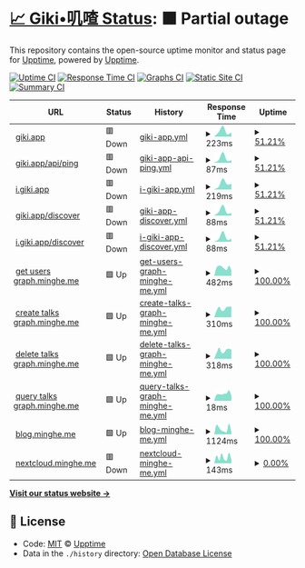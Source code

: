# [📈 Giki•叽喳 Status](https://giki.app): <!--live status--> **🟧 Partial outage**

This repository contains the open-source uptime monitor and status page for [Upptime](https://upptime.js.org), powered by [Upptime](https://github.com/upptime/upptime).

[![Uptime CI](https://github.com/koj-co/upptime/workflows/Uptime%20CI/badge.svg)](https://github.com/koj-co/upptime/actions?query=workflow%3A%22Uptime+CI%22)
[![Response Time CI](https://github.com/koj-co/upptime/workflows/Response%20Time%20CI/badge.svg)](https://github.com/koj-co/upptime/actions?query=workflow%3A%22Response+Time+CI%22)
[![Graphs CI](https://github.com/koj-co/upptime/workflows/Graphs%20CI/badge.svg)](https://github.com/koj-co/upptime/actions?query=workflow%3A%22Graphs+CI%22)
[![Static Site CI](https://github.com/koj-co/upptime/workflows/Static%20Site%20CI/badge.svg)](https://github.com/koj-co/upptime/actions?query=workflow%3A%22Static+Site+CI%22)
[![Summary CI](https://github.com/koj-co/upptime/workflows/Summary%20CI/badge.svg)](https://github.com/koj-co/upptime/actions?query=workflow%3A%22Summary+CI%22)

<!--start: status pages-->
<!-- This summary is generated by Upptime (https://github.com/upptime/upptime) -->
<!-- Do not edit this manually, your changes will be overwritten -->
<!-- prettier-ignore -->
| URL | Status | History | Response Time | Uptime |
| --- | ------ | ------- | ------------- | ------ |
| <img alt="" src="https://icons.duckduckgo.com/ip3/giki.app.ico" height="13"> [giki.app](https://giki.app) | 🟥 Down | [giki-app.yml](https://github.com/dailymemo/status/commits/HEAD/history/giki-app.yml) | <details><summary><img alt="Response time graph" src="./graphs/giki-app/response-time-week.png" height="20"> 223ms</summary><br><a href="https://gikiapp.github.io/status/history/giki-app"><img alt="Response time 379" src="https://img.shields.io/endpoint?url=https%3A%2F%2Fraw.githubusercontent.com%2Fdailymemo%2Fstatus%2FHEAD%2Fapi%2Fgiki-app%2Fresponse-time.json"></a><br><a href="https://gikiapp.github.io/status/history/giki-app"><img alt="24-hour response time 0" src="https://img.shields.io/endpoint?url=https%3A%2F%2Fraw.githubusercontent.com%2Fdailymemo%2Fstatus%2FHEAD%2Fapi%2Fgiki-app%2Fresponse-time-day.json"></a><br><a href="https://gikiapp.github.io/status/history/giki-app"><img alt="7-day response time 223" src="https://img.shields.io/endpoint?url=https%3A%2F%2Fraw.githubusercontent.com%2Fdailymemo%2Fstatus%2FHEAD%2Fapi%2Fgiki-app%2Fresponse-time-week.json"></a><br><a href="https://gikiapp.github.io/status/history/giki-app"><img alt="30-day response time 213" src="https://img.shields.io/endpoint?url=https%3A%2F%2Fraw.githubusercontent.com%2Fdailymemo%2Fstatus%2FHEAD%2Fapi%2Fgiki-app%2Fresponse-time-month.json"></a><br><a href="https://gikiapp.github.io/status/history/giki-app"><img alt="1-year response time 371" src="https://img.shields.io/endpoint?url=https%3A%2F%2Fraw.githubusercontent.com%2Fdailymemo%2Fstatus%2FHEAD%2Fapi%2Fgiki-app%2Fresponse-time-year.json"></a></details> | <details><summary><a href="https://gikiapp.github.io/status/history/giki-app">51.21%</a></summary><a href="https://gikiapp.github.io/status/history/giki-app"><img alt="All-time uptime 90.20%" src="https://img.shields.io/endpoint?url=https%3A%2F%2Fraw.githubusercontent.com%2Fdailymemo%2Fstatus%2FHEAD%2Fapi%2Fgiki-app%2Fuptime.json"></a><br><a href="https://gikiapp.github.io/status/history/giki-app"><img alt="24-hour uptime 0.00%" src="https://img.shields.io/endpoint?url=https%3A%2F%2Fraw.githubusercontent.com%2Fdailymemo%2Fstatus%2FHEAD%2Fapi%2Fgiki-app%2Fuptime-day.json"></a><br><a href="https://gikiapp.github.io/status/history/giki-app"><img alt="7-day uptime 51.21%" src="https://img.shields.io/endpoint?url=https%3A%2F%2Fraw.githubusercontent.com%2Fdailymemo%2Fstatus%2FHEAD%2Fapi%2Fgiki-app%2Fuptime-week.json"></a><br><a href="https://gikiapp.github.io/status/history/giki-app"><img alt="30-day uptime 88.77%" src="https://img.shields.io/endpoint?url=https%3A%2F%2Fraw.githubusercontent.com%2Fdailymemo%2Fstatus%2FHEAD%2Fapi%2Fgiki-app%2Fuptime-month.json"></a><br><a href="https://gikiapp.github.io/status/history/giki-app"><img alt="1-year uptime 98.98%" src="https://img.shields.io/endpoint?url=https%3A%2F%2Fraw.githubusercontent.com%2Fdailymemo%2Fstatus%2FHEAD%2Fapi%2Fgiki-app%2Fuptime-year.json"></a></details>
| <img alt="" src="https://icons.duckduckgo.com/ip3/giki.app.ico" height="13"> [giki.app/api/ping](https://giki.app/api/ping) | 🟥 Down | [giki-app-api-ping.yml](https://github.com/dailymemo/status/commits/HEAD/history/giki-app-api-ping.yml) | <details><summary><img alt="Response time graph" src="./graphs/giki-app-api-ping/response-time-week.png" height="20"> 87ms</summary><br><a href="https://gikiapp.github.io/status/history/giki-app-api-ping"><img alt="Response time 3492" src="https://img.shields.io/endpoint?url=https%3A%2F%2Fraw.githubusercontent.com%2Fdailymemo%2Fstatus%2FHEAD%2Fapi%2Fgiki-app-api-ping%2Fresponse-time.json"></a><br><a href="https://gikiapp.github.io/status/history/giki-app-api-ping"><img alt="24-hour response time 0" src="https://img.shields.io/endpoint?url=https%3A%2F%2Fraw.githubusercontent.com%2Fdailymemo%2Fstatus%2FHEAD%2Fapi%2Fgiki-app-api-ping%2Fresponse-time-day.json"></a><br><a href="https://gikiapp.github.io/status/history/giki-app-api-ping"><img alt="7-day response time 87" src="https://img.shields.io/endpoint?url=https%3A%2F%2Fraw.githubusercontent.com%2Fdailymemo%2Fstatus%2FHEAD%2Fapi%2Fgiki-app-api-ping%2Fresponse-time-week.json"></a><br><a href="https://gikiapp.github.io/status/history/giki-app-api-ping"><img alt="30-day response time 90" src="https://img.shields.io/endpoint?url=https%3A%2F%2Fraw.githubusercontent.com%2Fdailymemo%2Fstatus%2FHEAD%2Fapi%2Fgiki-app-api-ping%2Fresponse-time-month.json"></a><br><a href="https://gikiapp.github.io/status/history/giki-app-api-ping"><img alt="1-year response time 3470" src="https://img.shields.io/endpoint?url=https%3A%2F%2Fraw.githubusercontent.com%2Fdailymemo%2Fstatus%2FHEAD%2Fapi%2Fgiki-app-api-ping%2Fresponse-time-year.json"></a></details> | <details><summary><a href="https://gikiapp.github.io/status/history/giki-app-api-ping">51.21%</a></summary><a href="https://gikiapp.github.io/status/history/giki-app-api-ping"><img alt="All-time uptime 96.45%" src="https://img.shields.io/endpoint?url=https%3A%2F%2Fraw.githubusercontent.com%2Fdailymemo%2Fstatus%2FHEAD%2Fapi%2Fgiki-app-api-ping%2Fuptime.json"></a><br><a href="https://gikiapp.github.io/status/history/giki-app-api-ping"><img alt="24-hour uptime 0.00%" src="https://img.shields.io/endpoint?url=https%3A%2F%2Fraw.githubusercontent.com%2Fdailymemo%2Fstatus%2FHEAD%2Fapi%2Fgiki-app-api-ping%2Fuptime-day.json"></a><br><a href="https://gikiapp.github.io/status/history/giki-app-api-ping"><img alt="7-day uptime 51.21%" src="https://img.shields.io/endpoint?url=https%3A%2F%2Fraw.githubusercontent.com%2Fdailymemo%2Fstatus%2FHEAD%2Fapi%2Fgiki-app-api-ping%2Fuptime-week.json"></a><br><a href="https://gikiapp.github.io/status/history/giki-app-api-ping"><img alt="30-day uptime 88.77%" src="https://img.shields.io/endpoint?url=https%3A%2F%2Fraw.githubusercontent.com%2Fdailymemo%2Fstatus%2FHEAD%2Fapi%2Fgiki-app-api-ping%2Fuptime-month.json"></a><br><a href="https://gikiapp.github.io/status/history/giki-app-api-ping"><img alt="1-year uptime 98.98%" src="https://img.shields.io/endpoint?url=https%3A%2F%2Fraw.githubusercontent.com%2Fdailymemo%2Fstatus%2FHEAD%2Fapi%2Fgiki-app-api-ping%2Fuptime-year.json"></a></details>
| <img alt="" src="https://icons.duckduckgo.com/ip3/i.giki.app.ico" height="13"> [i.giki.app](https://i.giki.app) | 🟥 Down | [i-giki-app.yml](https://github.com/dailymemo/status/commits/HEAD/history/i-giki-app.yml) | <details><summary><img alt="Response time graph" src="./graphs/i-giki-app/response-time-week.png" height="20"> 219ms</summary><br><a href="https://gikiapp.github.io/status/history/i-giki-app"><img alt="Response time 190" src="https://img.shields.io/endpoint?url=https%3A%2F%2Fraw.githubusercontent.com%2Fdailymemo%2Fstatus%2FHEAD%2Fapi%2Fi-giki-app%2Fresponse-time.json"></a><br><a href="https://gikiapp.github.io/status/history/i-giki-app"><img alt="24-hour response time 0" src="https://img.shields.io/endpoint?url=https%3A%2F%2Fraw.githubusercontent.com%2Fdailymemo%2Fstatus%2FHEAD%2Fapi%2Fi-giki-app%2Fresponse-time-day.json"></a><br><a href="https://gikiapp.github.io/status/history/i-giki-app"><img alt="7-day response time 219" src="https://img.shields.io/endpoint?url=https%3A%2F%2Fraw.githubusercontent.com%2Fdailymemo%2Fstatus%2FHEAD%2Fapi%2Fi-giki-app%2Fresponse-time-week.json"></a><br><a href="https://gikiapp.github.io/status/history/i-giki-app"><img alt="30-day response time 201" src="https://img.shields.io/endpoint?url=https%3A%2F%2Fraw.githubusercontent.com%2Fdailymemo%2Fstatus%2FHEAD%2Fapi%2Fi-giki-app%2Fresponse-time-month.json"></a><br><a href="https://gikiapp.github.io/status/history/i-giki-app"><img alt="1-year response time 192" src="https://img.shields.io/endpoint?url=https%3A%2F%2Fraw.githubusercontent.com%2Fdailymemo%2Fstatus%2FHEAD%2Fapi%2Fi-giki-app%2Fresponse-time-year.json"></a></details> | <details><summary><a href="https://gikiapp.github.io/status/history/i-giki-app">51.21%</a></summary><a href="https://gikiapp.github.io/status/history/i-giki-app"><img alt="All-time uptime 86.37%" src="https://img.shields.io/endpoint?url=https%3A%2F%2Fraw.githubusercontent.com%2Fdailymemo%2Fstatus%2FHEAD%2Fapi%2Fi-giki-app%2Fuptime.json"></a><br><a href="https://gikiapp.github.io/status/history/i-giki-app"><img alt="24-hour uptime 0.00%" src="https://img.shields.io/endpoint?url=https%3A%2F%2Fraw.githubusercontent.com%2Fdailymemo%2Fstatus%2FHEAD%2Fapi%2Fi-giki-app%2Fuptime-day.json"></a><br><a href="https://gikiapp.github.io/status/history/i-giki-app"><img alt="7-day uptime 51.21%" src="https://img.shields.io/endpoint?url=https%3A%2F%2Fraw.githubusercontent.com%2Fdailymemo%2Fstatus%2FHEAD%2Fapi%2Fi-giki-app%2Fuptime-week.json"></a><br><a href="https://gikiapp.github.io/status/history/i-giki-app"><img alt="30-day uptime 88.77%" src="https://img.shields.io/endpoint?url=https%3A%2F%2Fraw.githubusercontent.com%2Fdailymemo%2Fstatus%2FHEAD%2Fapi%2Fi-giki-app%2Fuptime-month.json"></a><br><a href="https://gikiapp.github.io/status/history/i-giki-app"><img alt="1-year uptime 98.98%" src="https://img.shields.io/endpoint?url=https%3A%2F%2Fraw.githubusercontent.com%2Fdailymemo%2Fstatus%2FHEAD%2Fapi%2Fi-giki-app%2Fuptime-year.json"></a></details>
| <img alt="" src="https://icons.duckduckgo.com/ip3/giki.app.ico" height="13"> [giki.app/discover](https://giki.app/discover) | 🟥 Down | [giki-app-discover.yml](https://github.com/dailymemo/status/commits/HEAD/history/giki-app-discover.yml) | <details><summary><img alt="Response time graph" src="./graphs/giki-app-discover/response-time-week.png" height="20"> 88ms</summary><br><a href="https://gikiapp.github.io/status/history/giki-app-discover"><img alt="Response time 120" src="https://img.shields.io/endpoint?url=https%3A%2F%2Fraw.githubusercontent.com%2Fdailymemo%2Fstatus%2FHEAD%2Fapi%2Fgiki-app-discover%2Fresponse-time.json"></a><br><a href="https://gikiapp.github.io/status/history/giki-app-discover"><img alt="24-hour response time 0" src="https://img.shields.io/endpoint?url=https%3A%2F%2Fraw.githubusercontent.com%2Fdailymemo%2Fstatus%2FHEAD%2Fapi%2Fgiki-app-discover%2Fresponse-time-day.json"></a><br><a href="https://gikiapp.github.io/status/history/giki-app-discover"><img alt="7-day response time 88" src="https://img.shields.io/endpoint?url=https%3A%2F%2Fraw.githubusercontent.com%2Fdailymemo%2Fstatus%2FHEAD%2Fapi%2Fgiki-app-discover%2Fresponse-time-week.json"></a><br><a href="https://gikiapp.github.io/status/history/giki-app-discover"><img alt="30-day response time 91" src="https://img.shields.io/endpoint?url=https%3A%2F%2Fraw.githubusercontent.com%2Fdailymemo%2Fstatus%2FHEAD%2Fapi%2Fgiki-app-discover%2Fresponse-time-month.json"></a><br><a href="https://gikiapp.github.io/status/history/giki-app-discover"><img alt="1-year response time 115" src="https://img.shields.io/endpoint?url=https%3A%2F%2Fraw.githubusercontent.com%2Fdailymemo%2Fstatus%2FHEAD%2Fapi%2Fgiki-app-discover%2Fresponse-time-year.json"></a></details> | <details><summary><a href="https://gikiapp.github.io/status/history/giki-app-discover">51.21%</a></summary><a href="https://gikiapp.github.io/status/history/giki-app-discover"><img alt="All-time uptime 86.18%" src="https://img.shields.io/endpoint?url=https%3A%2F%2Fraw.githubusercontent.com%2Fdailymemo%2Fstatus%2FHEAD%2Fapi%2Fgiki-app-discover%2Fuptime.json"></a><br><a href="https://gikiapp.github.io/status/history/giki-app-discover"><img alt="24-hour uptime 0.00%" src="https://img.shields.io/endpoint?url=https%3A%2F%2Fraw.githubusercontent.com%2Fdailymemo%2Fstatus%2FHEAD%2Fapi%2Fgiki-app-discover%2Fuptime-day.json"></a><br><a href="https://gikiapp.github.io/status/history/giki-app-discover"><img alt="7-day uptime 51.21%" src="https://img.shields.io/endpoint?url=https%3A%2F%2Fraw.githubusercontent.com%2Fdailymemo%2Fstatus%2FHEAD%2Fapi%2Fgiki-app-discover%2Fuptime-week.json"></a><br><a href="https://gikiapp.github.io/status/history/giki-app-discover"><img alt="30-day uptime 88.77%" src="https://img.shields.io/endpoint?url=https%3A%2F%2Fraw.githubusercontent.com%2Fdailymemo%2Fstatus%2FHEAD%2Fapi%2Fgiki-app-discover%2Fuptime-month.json"></a><br><a href="https://gikiapp.github.io/status/history/giki-app-discover"><img alt="1-year uptime 98.98%" src="https://img.shields.io/endpoint?url=https%3A%2F%2Fraw.githubusercontent.com%2Fdailymemo%2Fstatus%2FHEAD%2Fapi%2Fgiki-app-discover%2Fuptime-year.json"></a></details>
| <img alt="" src="https://icons.duckduckgo.com/ip3/i.giki.app.ico" height="13"> [i.giki.app/discover](https://i.giki.app/discover) | 🟥 Down | [i-giki-app-discover.yml](https://github.com/dailymemo/status/commits/HEAD/history/i-giki-app-discover.yml) | <details><summary><img alt="Response time graph" src="./graphs/i-giki-app-discover/response-time-week.png" height="20"> 88ms</summary><br><a href="https://gikiapp.github.io/status/history/i-giki-app-discover"><img alt="Response time 97" src="https://img.shields.io/endpoint?url=https%3A%2F%2Fraw.githubusercontent.com%2Fdailymemo%2Fstatus%2FHEAD%2Fapi%2Fi-giki-app-discover%2Fresponse-time.json"></a><br><a href="https://gikiapp.github.io/status/history/i-giki-app-discover"><img alt="24-hour response time 0" src="https://img.shields.io/endpoint?url=https%3A%2F%2Fraw.githubusercontent.com%2Fdailymemo%2Fstatus%2FHEAD%2Fapi%2Fi-giki-app-discover%2Fresponse-time-day.json"></a><br><a href="https://gikiapp.github.io/status/history/i-giki-app-discover"><img alt="7-day response time 88" src="https://img.shields.io/endpoint?url=https%3A%2F%2Fraw.githubusercontent.com%2Fdailymemo%2Fstatus%2FHEAD%2Fapi%2Fi-giki-app-discover%2Fresponse-time-week.json"></a><br><a href="https://gikiapp.github.io/status/history/i-giki-app-discover"><img alt="30-day response time 89" src="https://img.shields.io/endpoint?url=https%3A%2F%2Fraw.githubusercontent.com%2Fdailymemo%2Fstatus%2FHEAD%2Fapi%2Fi-giki-app-discover%2Fresponse-time-month.json"></a><br><a href="https://gikiapp.github.io/status/history/i-giki-app-discover"><img alt="1-year response time 94" src="https://img.shields.io/endpoint?url=https%3A%2F%2Fraw.githubusercontent.com%2Fdailymemo%2Fstatus%2FHEAD%2Fapi%2Fi-giki-app-discover%2Fresponse-time-year.json"></a></details> | <details><summary><a href="https://gikiapp.github.io/status/history/i-giki-app-discover">51.21%</a></summary><a href="https://gikiapp.github.io/status/history/i-giki-app-discover"><img alt="All-time uptime 86.20%" src="https://img.shields.io/endpoint?url=https%3A%2F%2Fraw.githubusercontent.com%2Fdailymemo%2Fstatus%2FHEAD%2Fapi%2Fi-giki-app-discover%2Fuptime.json"></a><br><a href="https://gikiapp.github.io/status/history/i-giki-app-discover"><img alt="24-hour uptime 0.00%" src="https://img.shields.io/endpoint?url=https%3A%2F%2Fraw.githubusercontent.com%2Fdailymemo%2Fstatus%2FHEAD%2Fapi%2Fi-giki-app-discover%2Fuptime-day.json"></a><br><a href="https://gikiapp.github.io/status/history/i-giki-app-discover"><img alt="7-day uptime 51.21%" src="https://img.shields.io/endpoint?url=https%3A%2F%2Fraw.githubusercontent.com%2Fdailymemo%2Fstatus%2FHEAD%2Fapi%2Fi-giki-app-discover%2Fuptime-week.json"></a><br><a href="https://gikiapp.github.io/status/history/i-giki-app-discover"><img alt="30-day uptime 88.77%" src="https://img.shields.io/endpoint?url=https%3A%2F%2Fraw.githubusercontent.com%2Fdailymemo%2Fstatus%2FHEAD%2Fapi%2Fi-giki-app-discover%2Fuptime-month.json"></a><br><a href="https://gikiapp.github.io/status/history/i-giki-app-discover"><img alt="1-year uptime 98.98%" src="https://img.shields.io/endpoint?url=https%3A%2F%2Fraw.githubusercontent.com%2Fdailymemo%2Fstatus%2FHEAD%2Fapi%2Fi-giki-app-discover%2Fuptime-year.json"></a></details>
| <img alt="" src="https://icons.duckduckgo.com/ip3/graph.minghe.me.ico" height="13"> [get users graph.minghe.me](https://graph.minghe.me) | 🟩 Up | [get-users-graph-minghe-me.yml](https://github.com/dailymemo/status/commits/HEAD/history/get-users-graph-minghe-me.yml) | <details><summary><img alt="Response time graph" src="./graphs/get-users-graph-minghe-me/response-time-week.png" height="20"> 482ms</summary><br><a href="https://gikiapp.github.io/status/history/get-users-graph-minghe-me"><img alt="Response time 566" src="https://img.shields.io/endpoint?url=https%3A%2F%2Fraw.githubusercontent.com%2Fdailymemo%2Fstatus%2FHEAD%2Fapi%2Fget-users-graph-minghe-me%2Fresponse-time.json"></a><br><a href="https://gikiapp.github.io/status/history/get-users-graph-minghe-me"><img alt="24-hour response time 460" src="https://img.shields.io/endpoint?url=https%3A%2F%2Fraw.githubusercontent.com%2Fdailymemo%2Fstatus%2FHEAD%2Fapi%2Fget-users-graph-minghe-me%2Fresponse-time-day.json"></a><br><a href="https://gikiapp.github.io/status/history/get-users-graph-minghe-me"><img alt="7-day response time 482" src="https://img.shields.io/endpoint?url=https%3A%2F%2Fraw.githubusercontent.com%2Fdailymemo%2Fstatus%2FHEAD%2Fapi%2Fget-users-graph-minghe-me%2Fresponse-time-week.json"></a><br><a href="https://gikiapp.github.io/status/history/get-users-graph-minghe-me"><img alt="30-day response time 522" src="https://img.shields.io/endpoint?url=https%3A%2F%2Fraw.githubusercontent.com%2Fdailymemo%2Fstatus%2FHEAD%2Fapi%2Fget-users-graph-minghe-me%2Fresponse-time-month.json"></a><br><a href="https://gikiapp.github.io/status/history/get-users-graph-minghe-me"><img alt="1-year response time 609" src="https://img.shields.io/endpoint?url=https%3A%2F%2Fraw.githubusercontent.com%2Fdailymemo%2Fstatus%2FHEAD%2Fapi%2Fget-users-graph-minghe-me%2Fresponse-time-year.json"></a></details> | <details><summary><a href="https://gikiapp.github.io/status/history/get-users-graph-minghe-me">100.00%</a></summary><a href="https://gikiapp.github.io/status/history/get-users-graph-minghe-me"><img alt="All-time uptime 100.00%" src="https://img.shields.io/endpoint?url=https%3A%2F%2Fraw.githubusercontent.com%2Fdailymemo%2Fstatus%2FHEAD%2Fapi%2Fget-users-graph-minghe-me%2Fuptime.json"></a><br><a href="https://gikiapp.github.io/status/history/get-users-graph-minghe-me"><img alt="24-hour uptime 100.00%" src="https://img.shields.io/endpoint?url=https%3A%2F%2Fraw.githubusercontent.com%2Fdailymemo%2Fstatus%2FHEAD%2Fapi%2Fget-users-graph-minghe-me%2Fuptime-day.json"></a><br><a href="https://gikiapp.github.io/status/history/get-users-graph-minghe-me"><img alt="7-day uptime 100.00%" src="https://img.shields.io/endpoint?url=https%3A%2F%2Fraw.githubusercontent.com%2Fdailymemo%2Fstatus%2FHEAD%2Fapi%2Fget-users-graph-minghe-me%2Fuptime-week.json"></a><br><a href="https://gikiapp.github.io/status/history/get-users-graph-minghe-me"><img alt="30-day uptime 100.00%" src="https://img.shields.io/endpoint?url=https%3A%2F%2Fraw.githubusercontent.com%2Fdailymemo%2Fstatus%2FHEAD%2Fapi%2Fget-users-graph-minghe-me%2Fuptime-month.json"></a><br><a href="https://gikiapp.github.io/status/history/get-users-graph-minghe-me"><img alt="1-year uptime 100.00%" src="https://img.shields.io/endpoint?url=https%3A%2F%2Fraw.githubusercontent.com%2Fdailymemo%2Fstatus%2FHEAD%2Fapi%2Fget-users-graph-minghe-me%2Fuptime-year.json"></a></details>
| <img alt="" src="https://icons.duckduckgo.com/ip3/graph.minghe.me.ico" height="13"> [create talks graph.minghe.me](https://graph.minghe.me) | 🟩 Up | [create-talks-graph-minghe-me.yml](https://github.com/dailymemo/status/commits/HEAD/history/create-talks-graph-minghe-me.yml) | <details><summary><img alt="Response time graph" src="./graphs/create-talks-graph-minghe-me/response-time-week.png" height="20"> 310ms</summary><br><a href="https://gikiapp.github.io/status/history/create-talks-graph-minghe-me"><img alt="Response time 385" src="https://img.shields.io/endpoint?url=https%3A%2F%2Fraw.githubusercontent.com%2Fdailymemo%2Fstatus%2FHEAD%2Fapi%2Fcreate-talks-graph-minghe-me%2Fresponse-time.json"></a><br><a href="https://gikiapp.github.io/status/history/create-talks-graph-minghe-me"><img alt="24-hour response time 239" src="https://img.shields.io/endpoint?url=https%3A%2F%2Fraw.githubusercontent.com%2Fdailymemo%2Fstatus%2FHEAD%2Fapi%2Fcreate-talks-graph-minghe-me%2Fresponse-time-day.json"></a><br><a href="https://gikiapp.github.io/status/history/create-talks-graph-minghe-me"><img alt="7-day response time 310" src="https://img.shields.io/endpoint?url=https%3A%2F%2Fraw.githubusercontent.com%2Fdailymemo%2Fstatus%2FHEAD%2Fapi%2Fcreate-talks-graph-minghe-me%2Fresponse-time-week.json"></a><br><a href="https://gikiapp.github.io/status/history/create-talks-graph-minghe-me"><img alt="30-day response time 280" src="https://img.shields.io/endpoint?url=https%3A%2F%2Fraw.githubusercontent.com%2Fdailymemo%2Fstatus%2FHEAD%2Fapi%2Fcreate-talks-graph-minghe-me%2Fresponse-time-month.json"></a><br><a href="https://gikiapp.github.io/status/history/create-talks-graph-minghe-me"><img alt="1-year response time 430" src="https://img.shields.io/endpoint?url=https%3A%2F%2Fraw.githubusercontent.com%2Fdailymemo%2Fstatus%2FHEAD%2Fapi%2Fcreate-talks-graph-minghe-me%2Fresponse-time-year.json"></a></details> | <details><summary><a href="https://gikiapp.github.io/status/history/create-talks-graph-minghe-me">100.00%</a></summary><a href="https://gikiapp.github.io/status/history/create-talks-graph-minghe-me"><img alt="All-time uptime 100.00%" src="https://img.shields.io/endpoint?url=https%3A%2F%2Fraw.githubusercontent.com%2Fdailymemo%2Fstatus%2FHEAD%2Fapi%2Fcreate-talks-graph-minghe-me%2Fuptime.json"></a><br><a href="https://gikiapp.github.io/status/history/create-talks-graph-minghe-me"><img alt="24-hour uptime 100.00%" src="https://img.shields.io/endpoint?url=https%3A%2F%2Fraw.githubusercontent.com%2Fdailymemo%2Fstatus%2FHEAD%2Fapi%2Fcreate-talks-graph-minghe-me%2Fuptime-day.json"></a><br><a href="https://gikiapp.github.io/status/history/create-talks-graph-minghe-me"><img alt="7-day uptime 100.00%" src="https://img.shields.io/endpoint?url=https%3A%2F%2Fraw.githubusercontent.com%2Fdailymemo%2Fstatus%2FHEAD%2Fapi%2Fcreate-talks-graph-minghe-me%2Fuptime-week.json"></a><br><a href="https://gikiapp.github.io/status/history/create-talks-graph-minghe-me"><img alt="30-day uptime 100.00%" src="https://img.shields.io/endpoint?url=https%3A%2F%2Fraw.githubusercontent.com%2Fdailymemo%2Fstatus%2FHEAD%2Fapi%2Fcreate-talks-graph-minghe-me%2Fuptime-month.json"></a><br><a href="https://gikiapp.github.io/status/history/create-talks-graph-minghe-me"><img alt="1-year uptime 100.00%" src="https://img.shields.io/endpoint?url=https%3A%2F%2Fraw.githubusercontent.com%2Fdailymemo%2Fstatus%2FHEAD%2Fapi%2Fcreate-talks-graph-minghe-me%2Fuptime-year.json"></a></details>
| <img alt="" src="https://icons.duckduckgo.com/ip3/graph.minghe.me.ico" height="13"> [delete talks graph.minghe.me](https://graph.minghe.me) | 🟩 Up | [delete-talks-graph-minghe-me.yml](https://github.com/dailymemo/status/commits/HEAD/history/delete-talks-graph-minghe-me.yml) | <details><summary><img alt="Response time graph" src="./graphs/delete-talks-graph-minghe-me/response-time-week.png" height="20"> 318ms</summary><br><a href="https://gikiapp.github.io/status/history/delete-talks-graph-minghe-me"><img alt="Response time 378" src="https://img.shields.io/endpoint?url=https%3A%2F%2Fraw.githubusercontent.com%2Fdailymemo%2Fstatus%2FHEAD%2Fapi%2Fdelete-talks-graph-minghe-me%2Fresponse-time.json"></a><br><a href="https://gikiapp.github.io/status/history/delete-talks-graph-minghe-me"><img alt="24-hour response time 226" src="https://img.shields.io/endpoint?url=https%3A%2F%2Fraw.githubusercontent.com%2Fdailymemo%2Fstatus%2FHEAD%2Fapi%2Fdelete-talks-graph-minghe-me%2Fresponse-time-day.json"></a><br><a href="https://gikiapp.github.io/status/history/delete-talks-graph-minghe-me"><img alt="7-day response time 318" src="https://img.shields.io/endpoint?url=https%3A%2F%2Fraw.githubusercontent.com%2Fdailymemo%2Fstatus%2FHEAD%2Fapi%2Fdelete-talks-graph-minghe-me%2Fresponse-time-week.json"></a><br><a href="https://gikiapp.github.io/status/history/delete-talks-graph-minghe-me"><img alt="30-day response time 281" src="https://img.shields.io/endpoint?url=https%3A%2F%2Fraw.githubusercontent.com%2Fdailymemo%2Fstatus%2FHEAD%2Fapi%2Fdelete-talks-graph-minghe-me%2Fresponse-time-month.json"></a><br><a href="https://gikiapp.github.io/status/history/delete-talks-graph-minghe-me"><img alt="1-year response time 428" src="https://img.shields.io/endpoint?url=https%3A%2F%2Fraw.githubusercontent.com%2Fdailymemo%2Fstatus%2FHEAD%2Fapi%2Fdelete-talks-graph-minghe-me%2Fresponse-time-year.json"></a></details> | <details><summary><a href="https://gikiapp.github.io/status/history/delete-talks-graph-minghe-me">100.00%</a></summary><a href="https://gikiapp.github.io/status/history/delete-talks-graph-minghe-me"><img alt="All-time uptime 100.00%" src="https://img.shields.io/endpoint?url=https%3A%2F%2Fraw.githubusercontent.com%2Fdailymemo%2Fstatus%2FHEAD%2Fapi%2Fdelete-talks-graph-minghe-me%2Fuptime.json"></a><br><a href="https://gikiapp.github.io/status/history/delete-talks-graph-minghe-me"><img alt="24-hour uptime 100.00%" src="https://img.shields.io/endpoint?url=https%3A%2F%2Fraw.githubusercontent.com%2Fdailymemo%2Fstatus%2FHEAD%2Fapi%2Fdelete-talks-graph-minghe-me%2Fuptime-day.json"></a><br><a href="https://gikiapp.github.io/status/history/delete-talks-graph-minghe-me"><img alt="7-day uptime 100.00%" src="https://img.shields.io/endpoint?url=https%3A%2F%2Fraw.githubusercontent.com%2Fdailymemo%2Fstatus%2FHEAD%2Fapi%2Fdelete-talks-graph-minghe-me%2Fuptime-week.json"></a><br><a href="https://gikiapp.github.io/status/history/delete-talks-graph-minghe-me"><img alt="30-day uptime 100.00%" src="https://img.shields.io/endpoint?url=https%3A%2F%2Fraw.githubusercontent.com%2Fdailymemo%2Fstatus%2FHEAD%2Fapi%2Fdelete-talks-graph-minghe-me%2Fuptime-month.json"></a><br><a href="https://gikiapp.github.io/status/history/delete-talks-graph-minghe-me"><img alt="1-year uptime 100.00%" src="https://img.shields.io/endpoint?url=https%3A%2F%2Fraw.githubusercontent.com%2Fdailymemo%2Fstatus%2FHEAD%2Fapi%2Fdelete-talks-graph-minghe-me%2Fuptime-year.json"></a></details>
| <img alt="" src="https://icons.duckduckgo.com/ip3/graph.minghe.me.ico" height="13"> [query talks graph.minghe.me](https://graph.minghe.me) | 🟩 Up | [query-talks-graph-minghe-me.yml](https://github.com/dailymemo/status/commits/HEAD/history/query-talks-graph-minghe-me.yml) | <details><summary><img alt="Response time graph" src="./graphs/query-talks-graph-minghe-me/response-time-week.png" height="20"> 18ms</summary><br><a href="https://gikiapp.github.io/status/history/query-talks-graph-minghe-me"><img alt="Response time 18" src="https://img.shields.io/endpoint?url=https%3A%2F%2Fraw.githubusercontent.com%2Fdailymemo%2Fstatus%2FHEAD%2Fapi%2Fquery-talks-graph-minghe-me%2Fresponse-time.json"></a><br><a href="https://gikiapp.github.io/status/history/query-talks-graph-minghe-me"><img alt="24-hour response time 16" src="https://img.shields.io/endpoint?url=https%3A%2F%2Fraw.githubusercontent.com%2Fdailymemo%2Fstatus%2FHEAD%2Fapi%2Fquery-talks-graph-minghe-me%2Fresponse-time-day.json"></a><br><a href="https://gikiapp.github.io/status/history/query-talks-graph-minghe-me"><img alt="7-day response time 18" src="https://img.shields.io/endpoint?url=https%3A%2F%2Fraw.githubusercontent.com%2Fdailymemo%2Fstatus%2FHEAD%2Fapi%2Fquery-talks-graph-minghe-me%2Fresponse-time-week.json"></a><br><a href="https://gikiapp.github.io/status/history/query-talks-graph-minghe-me"><img alt="30-day response time 19" src="https://img.shields.io/endpoint?url=https%3A%2F%2Fraw.githubusercontent.com%2Fdailymemo%2Fstatus%2FHEAD%2Fapi%2Fquery-talks-graph-minghe-me%2Fresponse-time-month.json"></a><br><a href="https://gikiapp.github.io/status/history/query-talks-graph-minghe-me"><img alt="1-year response time 18" src="https://img.shields.io/endpoint?url=https%3A%2F%2Fraw.githubusercontent.com%2Fdailymemo%2Fstatus%2FHEAD%2Fapi%2Fquery-talks-graph-minghe-me%2Fresponse-time-year.json"></a></details> | <details><summary><a href="https://gikiapp.github.io/status/history/query-talks-graph-minghe-me">100.00%</a></summary><a href="https://gikiapp.github.io/status/history/query-talks-graph-minghe-me"><img alt="All-time uptime 100.00%" src="https://img.shields.io/endpoint?url=https%3A%2F%2Fraw.githubusercontent.com%2Fdailymemo%2Fstatus%2FHEAD%2Fapi%2Fquery-talks-graph-minghe-me%2Fuptime.json"></a><br><a href="https://gikiapp.github.io/status/history/query-talks-graph-minghe-me"><img alt="24-hour uptime 100.00%" src="https://img.shields.io/endpoint?url=https%3A%2F%2Fraw.githubusercontent.com%2Fdailymemo%2Fstatus%2FHEAD%2Fapi%2Fquery-talks-graph-minghe-me%2Fuptime-day.json"></a><br><a href="https://gikiapp.github.io/status/history/query-talks-graph-minghe-me"><img alt="7-day uptime 100.00%" src="https://img.shields.io/endpoint?url=https%3A%2F%2Fraw.githubusercontent.com%2Fdailymemo%2Fstatus%2FHEAD%2Fapi%2Fquery-talks-graph-minghe-me%2Fuptime-week.json"></a><br><a href="https://gikiapp.github.io/status/history/query-talks-graph-minghe-me"><img alt="30-day uptime 100.00%" src="https://img.shields.io/endpoint?url=https%3A%2F%2Fraw.githubusercontent.com%2Fdailymemo%2Fstatus%2FHEAD%2Fapi%2Fquery-talks-graph-minghe-me%2Fuptime-month.json"></a><br><a href="https://gikiapp.github.io/status/history/query-talks-graph-minghe-me"><img alt="1-year uptime 100.00%" src="https://img.shields.io/endpoint?url=https%3A%2F%2Fraw.githubusercontent.com%2Fdailymemo%2Fstatus%2FHEAD%2Fapi%2Fquery-talks-graph-minghe-me%2Fuptime-year.json"></a></details>
| <img alt="" src="https://icons.duckduckgo.com/ip3/blog.minghe.me.ico" height="13"> [blog.minghe.me](https://blog.minghe.me) | 🟩 Up | [blog-minghe-me.yml](https://github.com/dailymemo/status/commits/HEAD/history/blog-minghe-me.yml) | <details><summary><img alt="Response time graph" src="./graphs/blog-minghe-me/response-time-week.png" height="20"> 1124ms</summary><br><a href="https://gikiapp.github.io/status/history/blog-minghe-me"><img alt="Response time 652" src="https://img.shields.io/endpoint?url=https%3A%2F%2Fraw.githubusercontent.com%2Fdailymemo%2Fstatus%2FHEAD%2Fapi%2Fblog-minghe-me%2Fresponse-time.json"></a><br><a href="https://gikiapp.github.io/status/history/blog-minghe-me"><img alt="24-hour response time 2121" src="https://img.shields.io/endpoint?url=https%3A%2F%2Fraw.githubusercontent.com%2Fdailymemo%2Fstatus%2FHEAD%2Fapi%2Fblog-minghe-me%2Fresponse-time-day.json"></a><br><a href="https://gikiapp.github.io/status/history/blog-minghe-me"><img alt="7-day response time 1124" src="https://img.shields.io/endpoint?url=https%3A%2F%2Fraw.githubusercontent.com%2Fdailymemo%2Fstatus%2FHEAD%2Fapi%2Fblog-minghe-me%2Fresponse-time-week.json"></a><br><a href="https://gikiapp.github.io/status/history/blog-minghe-me"><img alt="30-day response time 1520" src="https://img.shields.io/endpoint?url=https%3A%2F%2Fraw.githubusercontent.com%2Fdailymemo%2Fstatus%2FHEAD%2Fapi%2Fblog-minghe-me%2Fresponse-time-month.json"></a><br><a href="https://gikiapp.github.io/status/history/blog-minghe-me"><img alt="1-year response time 827" src="https://img.shields.io/endpoint?url=https%3A%2F%2Fraw.githubusercontent.com%2Fdailymemo%2Fstatus%2FHEAD%2Fapi%2Fblog-minghe-me%2Fresponse-time-year.json"></a></details> | <details><summary><a href="https://gikiapp.github.io/status/history/blog-minghe-me">100.00%</a></summary><a href="https://gikiapp.github.io/status/history/blog-minghe-me"><img alt="All-time uptime 98.71%" src="https://img.shields.io/endpoint?url=https%3A%2F%2Fraw.githubusercontent.com%2Fdailymemo%2Fstatus%2FHEAD%2Fapi%2Fblog-minghe-me%2Fuptime.json"></a><br><a href="https://gikiapp.github.io/status/history/blog-minghe-me"><img alt="24-hour uptime 100.00%" src="https://img.shields.io/endpoint?url=https%3A%2F%2Fraw.githubusercontent.com%2Fdailymemo%2Fstatus%2FHEAD%2Fapi%2Fblog-minghe-me%2Fuptime-day.json"></a><br><a href="https://gikiapp.github.io/status/history/blog-minghe-me"><img alt="7-day uptime 100.00%" src="https://img.shields.io/endpoint?url=https%3A%2F%2Fraw.githubusercontent.com%2Fdailymemo%2Fstatus%2FHEAD%2Fapi%2Fblog-minghe-me%2Fuptime-week.json"></a><br><a href="https://gikiapp.github.io/status/history/blog-minghe-me"><img alt="30-day uptime 100.00%" src="https://img.shields.io/endpoint?url=https%3A%2F%2Fraw.githubusercontent.com%2Fdailymemo%2Fstatus%2FHEAD%2Fapi%2Fblog-minghe-me%2Fuptime-month.json"></a><br><a href="https://gikiapp.github.io/status/history/blog-minghe-me"><img alt="1-year uptime 100.00%" src="https://img.shields.io/endpoint?url=https%3A%2F%2Fraw.githubusercontent.com%2Fdailymemo%2Fstatus%2FHEAD%2Fapi%2Fblog-minghe-me%2Fuptime-year.json"></a></details>
| <img alt="" src="https://icons.duckduckgo.com/ip3/nextcloud.minghe.me.ico" height="13"> [nextcloud.minghe.me](https://nextcloud.minghe.me) | 🟥 Down | [nextcloud-minghe-me.yml](https://github.com/dailymemo/status/commits/HEAD/history/nextcloud-minghe-me.yml) | <details><summary><img alt="Response time graph" src="./graphs/nextcloud-minghe-me/response-time-week.png" height="20"> 143ms</summary><br><a href="https://gikiapp.github.io/status/history/nextcloud-minghe-me"><img alt="Response time 406" src="https://img.shields.io/endpoint?url=https%3A%2F%2Fraw.githubusercontent.com%2Fdailymemo%2Fstatus%2FHEAD%2Fapi%2Fnextcloud-minghe-me%2Fresponse-time.json"></a><br><a href="https://gikiapp.github.io/status/history/nextcloud-minghe-me"><img alt="24-hour response time 159" src="https://img.shields.io/endpoint?url=https%3A%2F%2Fraw.githubusercontent.com%2Fdailymemo%2Fstatus%2FHEAD%2Fapi%2Fnextcloud-minghe-me%2Fresponse-time-day.json"></a><br><a href="https://gikiapp.github.io/status/history/nextcloud-minghe-me"><img alt="7-day response time 143" src="https://img.shields.io/endpoint?url=https%3A%2F%2Fraw.githubusercontent.com%2Fdailymemo%2Fstatus%2FHEAD%2Fapi%2Fnextcloud-minghe-me%2Fresponse-time-week.json"></a><br><a href="https://gikiapp.github.io/status/history/nextcloud-minghe-me"><img alt="30-day response time 145" src="https://img.shields.io/endpoint?url=https%3A%2F%2Fraw.githubusercontent.com%2Fdailymemo%2Fstatus%2FHEAD%2Fapi%2Fnextcloud-minghe-me%2Fresponse-time-month.json"></a><br><a href="https://gikiapp.github.io/status/history/nextcloud-minghe-me"><img alt="1-year response time 263" src="https://img.shields.io/endpoint?url=https%3A%2F%2Fraw.githubusercontent.com%2Fdailymemo%2Fstatus%2FHEAD%2Fapi%2Fnextcloud-minghe-me%2Fresponse-time-year.json"></a></details> | <details><summary><a href="https://gikiapp.github.io/status/history/nextcloud-minghe-me">0.00%</a></summary><a href="https://gikiapp.github.io/status/history/nextcloud-minghe-me"><img alt="All-time uptime 53.23%" src="https://img.shields.io/endpoint?url=https%3A%2F%2Fraw.githubusercontent.com%2Fdailymemo%2Fstatus%2FHEAD%2Fapi%2Fnextcloud-minghe-me%2Fuptime.json"></a><br><a href="https://gikiapp.github.io/status/history/nextcloud-minghe-me"><img alt="24-hour uptime 0.00%" src="https://img.shields.io/endpoint?url=https%3A%2F%2Fraw.githubusercontent.com%2Fdailymemo%2Fstatus%2FHEAD%2Fapi%2Fnextcloud-minghe-me%2Fuptime-day.json"></a><br><a href="https://gikiapp.github.io/status/history/nextcloud-minghe-me"><img alt="7-day uptime 0.00%" src="https://img.shields.io/endpoint?url=https%3A%2F%2Fraw.githubusercontent.com%2Fdailymemo%2Fstatus%2FHEAD%2Fapi%2Fnextcloud-minghe-me%2Fuptime-week.json"></a><br><a href="https://gikiapp.github.io/status/history/nextcloud-minghe-me"><img alt="30-day uptime 0.00%" src="https://img.shields.io/endpoint?url=https%3A%2F%2Fraw.githubusercontent.com%2Fdailymemo%2Fstatus%2FHEAD%2Fapi%2Fnextcloud-minghe-me%2Fuptime-month.json"></a><br><a href="https://gikiapp.github.io/status/history/nextcloud-minghe-me"><img alt="1-year uptime 11.65%" src="https://img.shields.io/endpoint?url=https%3A%2F%2Fraw.githubusercontent.com%2Fdailymemo%2Fstatus%2FHEAD%2Fapi%2Fnextcloud-minghe-me%2Fuptime-year.json"></a></details>

<!--end: status pages-->

[**Visit our status website →**](https://gikiapp.github.io/status)

## 📄 License

- Code: [MIT](./LICENSE) © [Upptime](https://upptime.js.org)
- Data in the `./history` directory: [Open Database License](https://opendatacommons.org/licenses/odbl/1-0/)
